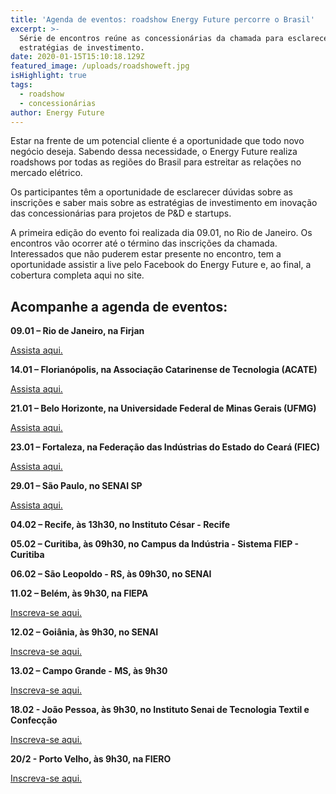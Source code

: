 ```yaml
---
title: 'Agenda de eventos: roadshow Energy Future percorre o Brasil'
excerpt: >-
  Série de encontros reúne as concessionárias da chamada para esclarecer as
  estratégias de investimento.
date: 2020-01-15T15:10:18.129Z
featured_image: /uploads/roadshoweft.jpg
isHighlight: true
tags:
  - roadshow
  - concessionárias
author: Energy Future
---
```

Estar na frente de um potencial cliente é a oportunidade que todo novo negócio deseja. Sabendo dessa necessidade, o Energy Future realiza roadshows por todas as regiões do Brasil para estreitar as relações no mercado elétrico.

Os participantes têm a oportunidade de esclarecer dúvidas sobre as inscrições e saber mais sobre as estratégias de investimento em inovação das concessionárias para projetos de P&D e startups.

A primeira edição do evento foi realizada dia 09.01, no Rio de Janeiro. Os encontros vão ocorrer até o término das inscrições da chamada. Interessados que não puderem estar presente no encontro, tem a oportunidade assistir a live pelo Facebook do Energy Future e, ao final, a cobertura completa aqui no site.

## Acompanhe a agenda de eventos:

**09.01 – Rio de Janeiro, na Firjan**

[Assista aqui.](https://youtu.be/TwaZhdZvguU)

**14.01 – Florianópolis, na Associação Catarinense de Tecnologia (ACATE)**

[Assista aqui.](https://www.youtube.com/watch?v=L0TA3lHCQyU) 

**21.01 – Belo Horizonte, na Universidade Federal de Minas Gerais (UFMG)**

[Assista aqui.](https://youtu.be/QE5rbsUs5jM)

**23.01 – Fortaleza, na Federação das Indústrias do Estado do Ceará (FIEC)** 

[Assista aqui.](https://youtu.be/m75ryEQ3-8c)

**29.01 – São Paulo, no SENAI SP**

[Assista aqui.](https://www.youtube.com/watch?v=38p-3VlrA7s)

**04.02 – Recife, às 13h30, no Instituto César - Recife** 

**05.02 – Curitiba, às 09h30, no Campus da Indústria - Sistema FIEP - Curitiba** 

**06.02 – São Leopoldo - RS, às 09h30, no SENAI**

**11.02 – Belém, às 9h30, na FIEPA**

[Inscreva-se aqui.](https://www.sympla.com.br/9--roadshow-energy-future---fiepa---belem__779539)

**12.02 – Goiânia, às 9h30, no SENAI**

[Inscreva-se aqui.](https://www.sympla.com.br/10--roadshow-energy-future---senai---goiania__778619)

**13.02 – Campo Grande - MS, às 9h30**

[Inscreva-se aqui.](https://www.sympla.com.br/11--roadshow-energy-future---senai---campo-grande--ms__778588)

**18.02 - João Pessoa, às 9h30, no Instituto Senai de Tecnologia Textil e Confecção**

[Inscreva-se aqui.](https://www.sympla.com.br/12--roadshow-energy-future---senai---pb__780850)

**20/2 - Porto Velho, às 9h30, na FIERO**

[Inscreva-se aqui.](https://www.sympla.com.br/13--roadshow-energy-future---fiero---ro__780737)
